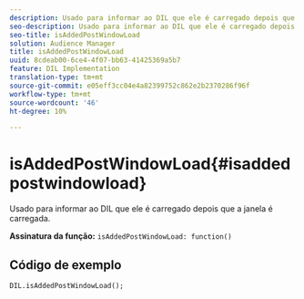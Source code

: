 ```yaml
---
description: Usado para informar ao DIL que ele é carregado depois que a janela é carregada.
seo-description: Usado para informar ao DIL que ele é carregado depois que a janela é carregada.
seo-title: isAddedPostWindowLoad
solution: Audience Manager
title: isAddedPostWindowLoad
uuid: 8cdeab00-6ce4-4f07-bb63-41425369a5b7
feature: DIL Implementation
translation-type: tm+mt
source-git-commit: e05eff3cc04e4a82399752c862e2b2370286f96f
workflow-type: tm+mt
source-wordcount: '46'
ht-degree: 10%

---
```



# isAddedPostWindowLoad{#isaddedpostwindowload}

Usado para informar ao DIL que ele é carregado depois que a janela é carregada.

**Assinatura da função:** `isAddedPostWindowLoad: function()`

<!--
r_dil_added_post_window_load.xml
-->

## Código de exemplo

```
DIL.isAddedPostWindowLoad();
```
